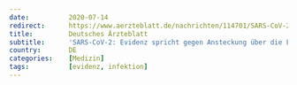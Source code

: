 ```yaml
---
date:          2020-07-14
redirect:      https://www.aerzteblatt.de/nachrichten/114701/SARS-CoV-2-Evidenz-spricht-gegen-Ansteckung-ueber-die-Luft
title:         Deutsches Ärzteblatt
subtitle:      'SARS-CoV-2: Evidenz spricht gegen Ansteckung über die Luft'
country:       DE
categories:    [Medizin]
tags:          [evidenz, infektion]
---
```

